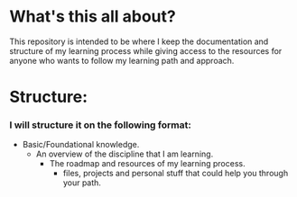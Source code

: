 # What's this all about?
This repository is intended to be where I keep the documentation and structure of my learning process while giving access to the resources for anyone who wants to follow my learning path and approach.
# Structure:
### I will structure it on the following format: 
* Basic/Foundational knowledge.
  * An overview of the discipline that I am learning.
    * The roadmap and resources of my learning process.
      * files, projects and personal stuff that could help you through your path. 
